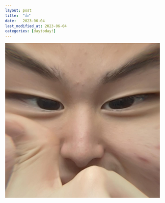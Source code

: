 ```yaml
---
layout: post
title:  "👍"
date:   2023-06-04
last_modified_at: 2023-06-04
categories: [daytoday!]
---
```


![Index](./assets/images/64a6c8320a0cbe2424095108_KakaoTalk_20230706_225640324.jpg)
